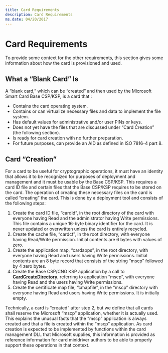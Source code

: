 ```yaml
---
title: Card Requirements
description: Card Requirements
ms.date: 04/20/2017
---
```


# Card Requirements


To provide some context for the other requirements, this section gives some information about how the card is provisioned and used.

## <span id="What_a__Blank_Card__Is"></span><span id="what_a__blank_card__is"></span><span id="WHAT_A__BLANK_CARD__IS"></span>What a “Blank Card” Is


A “blank card,” which can be “created” and then used by the Microsoft Smart Card Base CSP/KSP, is a card that :

-   Contains the card operating system.
-   Contains or can virtualize necessary files and data to implement the file system.
-   Has default values for administrative and/or user PINs or keys.
-   Does not yet have the files that are discussed under “Card Creation” (the following section).
-   Is ready for card creation with no further preparation.
-   For future purposes, can provide an AID as defined in ISO 7816-4 part 8.

## <span id="_Card__Creation_"></span><span id="_card__creation_"></span><span id="_CARD__CREATION_"></span> Card “Creation”


For a card to be useful for cryptographic operations, it must have an identity that allows it to be recognized for purposes of deployment and management and it must be usable by the Base CSP/KSP. This requires a card ID file and certain files that the Base CSP/KSP requires to be stored on the card. The operation of creating these necessary files on the card is called “creating” the card. This is done by a deployment tool and consists of the following steps:

1.  Create the card ID file, “cardid”, in the root directory of the card with everyone having Read and the administrator having Write permissions. This file contains a unique 16-byte binary identifier for the card. It is never updated or overwritten unless the card is entirely recycled.
2.  Create the cache file, “cardcf”, in the root directory, with everyone having Read/Write permission. Initial contents are 6 bytes with values of zero.
3.  Create the application map, “cardapps”, in the root directory, with everyone having Read and users having Write permissions. Initial contents are an 8 byte record that consists of the string “mscp” followed by 4 zero bytes.
4.  Create the Base CSP/CNG KSP application by a call to [**CardCreateDirectory**](/previous-versions/dn468710(v=vs.85)), referring to application “mscp”, with everyone having Read and the users having Write permissions.
5.  Create the certificate map file, “cmapfile”, in the “mscp” directory with everyone having Read and users having Write permissions. It is initially empty.

Technically, a card is “created” after step 2, but we define that all cards shall reserve the Microsoft “mscp” application, whether it is actually used. This explains the unusual facts that the “mscp” application is always created and that a file is created within the “mscp” application. As card creation is expected to be implemented by functions within the card management DLL that Microsoft supplies, this information is provided as reference information for card minidriver authors to be able to properly support these operations in that context.

 

